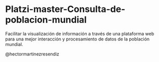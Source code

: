 # Platzi-master-Consulta-de-poblacion-mundial
Facilitar la visualización de información a través de una plataforma web para una mejor interacción y procesamiento de datos de la población mundial. 

@hectormartinezresendiz
